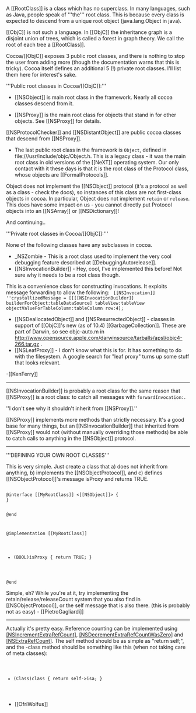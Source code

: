 A [[RootClass]] is a class which has no superclass. In many languages, such as Java, people speak of '''the''' root class.  This is because every class is expected to descend from a unique root object (java.lang.Object in java).

[[ObjC]] is not such a language.  In [[ObjC]] the inheritance graph is a disjoint union of trees, which is called a forest in graph theory.  We call the root of each tree a [[RootClass]].  

Cocoa/[[ObjC]] exposes 3 public root classes, and there is nothing to stop the user from adding more (though the documentation warns that this is tricky).  Cocoa itself defines an additional 5 (!) private root classes.  I'll list them here for interest's sake.

'''Public root classes in Cocoa/[[ObjC]]:'''

* [[NSObject]] is main root class in the framework.  Nearly all cocoa classes descend from it.

* [[NSProxy]] is the main root class for objects that stand in for other objects.  See [[NSProxy]] for details.

[[NSProtocolChecker]] and [[NSDistantObject]] are public cocoa classes that descend from [[NSProxy]].

* The last public root class in the framework is <code>Object</code>, defined in file:///usr/include/objc/Object.h.  This is a legacy class - it was the main root class in old versions of the [[NeXT]] operating system.  Our only contact with it these days is that it is the root class of the Protocol class, whose objects are [[FormalProtocols]].

Object does not implement the [[NSObject]] protocol (it's a protocol as well as a class - check the docs), so instances of this class are not first-class objects in cocoa.  In particular, Object does not implement <code>retain</code> or <code>release</code>.  This does have some impact on us - you cannot directly put Protocol objects into an [[NSArray]] or [[NSDictionary]]!



And continuing..



'''Private root classes in Cocoa/[[ObjC]]:'''

None of the following classes have any subclasses in cocoa.

*  _NSZombie - This is a root class used to implement the very cool debugging feature described at [[DebuggingAutorelease]]. 
* [[NSInvocationBuilder]] - Hey, cool, I've implemented this before!  Not sure why it needs to be a root class though.

This is a convenience class for constructing invocations.  It exploits message forwarding to allow the following:
<code>
[[NSInvocation]] ''crystallizedMessage = 
    [[[[NSInvocationBuilder]] builderForObject:tableDataSource] tableView:tableView 
                                            objectValueForTableColumn:tableColumn 
                                                                  row:4]; 
</code>

* [[NSDeallocatedObject]] and [[NSResurrectedObject]] - classes in support of [[ObjC]]'s new (as of 10.4) [[GarbageCollection]].  These are part
of Darwin, so see objc-auto.m in http://www.opensource.apple.com/darwinsource/tarballs/apsl/objc4-266.tar.gz .
* [[NSLeafProxy]] - I don't know what this is for.  It has something to do with the filesystem.  A google search for "leaf proxy" turns up some stuff that looks relevant.


-[[KenFerry]]

----

[[NSInvocationBuilder]] is probably a root class for the same reason that [[NSProxy]] is a root class: to catch all messages with <code>forwardInvocation:</code>.

''I don't see why it shouldn't inherit from [[NSProxy]].''

[[NSProxy]] implements more methods than strictly necessary. It's a good base for many things, but an [[NSInvocationBuilder]] that inherited from [[NSProxy]] would not (without manually overriding those methods) be able to catch calls to anything in the [[NSObject]] protocol.

----
'''DEFINING YOUR OWN ROOT CLASSES'''

This is very simple. Just create a class that a) does not inherit from anything, b) implements the [[NSObjectProtocol]], and c) defines [[NSObjectProtocol]]<nowiki/>'s message isProxy and returns TRUE.

<code>
@interface [[MyRootClass]] <[[NSObject]]> {
}

@end

@implementation [[MyRootClass]]

- (BOOL)isProxy
{
    return TRUE;
}

@end
</code>

Simple, eh? While you're at it, try implementing the retain/release/releaseCount system that you also find in [[NSObjectProtocol]], or the self message that is also there. (this is probably not as easy) - [[PietroGagliardi]]

----
Actually it's pretty easy. Reference counting can be implemented using [[NSIncrementExtraRefCount]](), [[NSDecrementExtraRefCountWasZero]]() and [[NSExtraRefCount]](). The self method should be as simple as "return self;", and the -class method should be something like this (when not taking care of meta classes):
<code>
- (Class)class {
  return self->isa;
}
</code>

- [[OfriWolfus]]